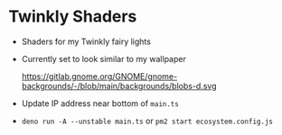 # Twinkly Shaders

-   Shaders for my Twinkly fairy lights

-   Currently set to look similar to my wallpaper

    https://gitlab.gnome.org/GNOME/gnome-backgrounds/-/blob/main/backgrounds/blobs-d.svg

-   Update IP address near bottom of `main.ts`

-   `deno run -A --unstable main.ts` or `pm2 start ecosystem.config.js`
